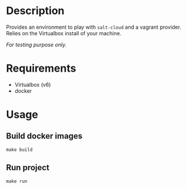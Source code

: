 # Description

Provides an environment to play with `salt-cloud` and a vagrant provider.
Relies on the Virtualbox install of your machine.

_For testing purpose only._

# Requirements

* Virtualbox (v6)
* docker

# Usage

## Build docker images

```
make build
```

## Run project

```
make run
```
